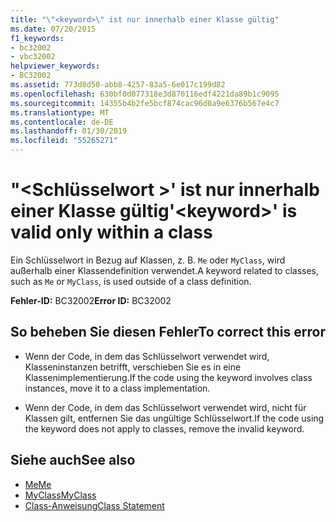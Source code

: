 ```yaml
---
title: "\"<keyword>\" ist nur innerhalb einer Klasse gültig"
ms.date: 07/20/2015
f1_keywords:
- bc32002
- vbc32002
helpviewer_keywords:
- BC32002
ms.assetid: 773d8d50-abb8-4257-83a5-6e017c199d82
ms.openlocfilehash: 630bf0d077318e3d870116edf4221da89b1c9095
ms.sourcegitcommit: 14355b4b2fe5bcf874cac96d0a9e6376b567e4c7
ms.translationtype: MT
ms.contentlocale: de-DE
ms.lasthandoff: 01/30/2019
ms.locfileid: "55265271"
---
```

# <a name="keyword-is-valid-only-within-a-class"></a><span data-ttu-id="ec1bc-102">"\<Schlüsselwort >' ist nur innerhalb einer Klasse gültig</span><span class="sxs-lookup"><span data-stu-id="ec1bc-102">'\<keyword>' is valid only within a class</span></span>
<span data-ttu-id="ec1bc-103">Ein Schlüsselwort in Bezug auf Klassen, z. B. `Me` oder `MyClass`, wird außerhalb einer Klassendefinition verwendet.</span><span class="sxs-lookup"><span data-stu-id="ec1bc-103">A keyword related to classes, such as `Me` or `MyClass`, is used outside of a class definition.</span></span>  
  
 <span data-ttu-id="ec1bc-104">**Fehler-ID:** BC32002</span><span class="sxs-lookup"><span data-stu-id="ec1bc-104">**Error ID:** BC32002</span></span>  
  
## <a name="to-correct-this-error"></a><span data-ttu-id="ec1bc-105">So beheben Sie diesen Fehler</span><span class="sxs-lookup"><span data-stu-id="ec1bc-105">To correct this error</span></span>  
  
-   <span data-ttu-id="ec1bc-106">Wenn der Code, in dem das Schlüsselwort verwendet wird, Klasseninstanzen betrifft, verschieben Sie es in eine Klassenimplementierung.</span><span class="sxs-lookup"><span data-stu-id="ec1bc-106">If the code using the keyword involves class instances, move it to a class implementation.</span></span>  
  
-   <span data-ttu-id="ec1bc-107">Wenn der Code, in dem das Schlüsselwort verwendet wird, nicht für Klassen gilt, entfernen Sie das ungültige Schlüsselwort.</span><span class="sxs-lookup"><span data-stu-id="ec1bc-107">If the code using the keyword does not apply to classes, remove the invalid keyword.</span></span>  
  
## <a name="see-also"></a><span data-ttu-id="ec1bc-108">Siehe auch</span><span class="sxs-lookup"><span data-stu-id="ec1bc-108">See also</span></span>
- [<span data-ttu-id="ec1bc-109">Me</span><span class="sxs-lookup"><span data-stu-id="ec1bc-109">Me</span></span>](~/docs/visual-basic/programming-guide/program-structure/me-my-mybase-and-myclass.md#me)
- [<span data-ttu-id="ec1bc-110">MyClass</span><span class="sxs-lookup"><span data-stu-id="ec1bc-110">MyClass</span></span>](~/docs/visual-basic/programming-guide/program-structure/me-my-mybase-and-myclass.md#myclass)
- [<span data-ttu-id="ec1bc-111">Class-Anweisung</span><span class="sxs-lookup"><span data-stu-id="ec1bc-111">Class Statement</span></span>](../../visual-basic/language-reference/statements/class-statement.md)
